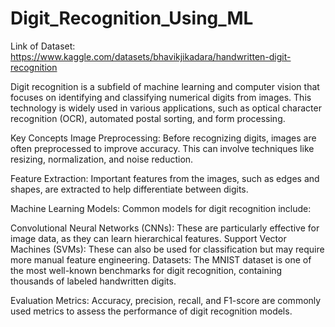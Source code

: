 # Digit_Recognition_Using_ML

Link of Dataset:
https://www.kaggle.com/datasets/bhavikjikadara/handwritten-digit-recognition

Digit recognition is a subfield of machine learning and computer vision that focuses on identifying and classifying numerical digits from images. This technology is widely used in various applications, such as optical character recognition (OCR), automated postal sorting, and form processing.

Key Concepts
Image Preprocessing: Before recognizing digits, images are often preprocessed to improve accuracy. This can involve techniques like resizing, normalization, and noise reduction.

Feature Extraction: Important features from the images, such as edges and shapes, are extracted to help differentiate between digits.

Machine Learning Models: Common models for digit recognition include:

Convolutional Neural Networks (CNNs): These are particularly effective for image data, as they can learn hierarchical features.
Support Vector Machines (SVMs): These can also be used for classification but may require more manual feature engineering.
Datasets: The MNIST dataset is one of the most well-known benchmarks for digit recognition, containing thousands of labeled handwritten digits.

Evaluation Metrics: Accuracy, precision, recall, and F1-score are commonly used metrics to assess the performance of digit recognition models.
